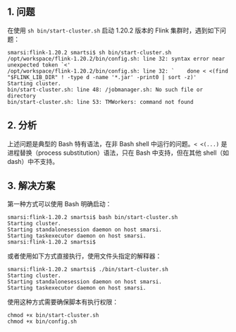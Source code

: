 ## 1. 问题

在使用 `sh bin/start-cluster.sh` 启动 1.20.2 版本的 Flink 集群时，遇到如下问题：
```
smarsi:flink-1.20.2 smartsi$ sh bin/start-cluster.sh
/opt/workspace/flink-1.20.2/bin/config.sh: line 32: syntax error near unexpected token `<'
/opt/workspace/flink-1.20.2/bin/config.sh: line 32: `    done < <(find "$FLINK_LIB_DIR" ! -type d -name '*.jar' -print0 | sort -z)'
Starting cluster.
bin/start-cluster.sh: line 48: /jobmanager.sh: No such file or directory
bin/start-cluster.sh: line 53: TMWorkers: command not found
```
## 2. 分析

上述问题是典型的 Bash 特有语法，在非 Bash shell 中运行的问题。`< <(...)` 是进程替换（process substitution）语法，只在 Bash 中支持，但在其他 shell（如 dash）中不支持。

## 3. 解决方案

第一种方式可以使用 Bash 明确启动：
```
smarsi:flink-1.20.2 smartsi$ bash bin/start-cluster.sh
Starting cluster.
Starting standalonesession daemon on host smarsi.
Starting taskexecutor daemon on host smarsi.
smarsi:flink-1.20.2 smartsi$
```
或者使用如下方式直接执行，使用文件头指定的解释器：
```
smarsi:flink-1.20.2 smartsi$ ./bin/start-cluster.sh
Starting cluster.
Starting standalonesession daemon on host smarsi.
Starting taskexecutor daemon on host smarsi.
```
使用这种方式需要确保脚本有执行权限：
```
chmod +x bin/start-cluster.sh
chmod +x bin/config.sh
```
